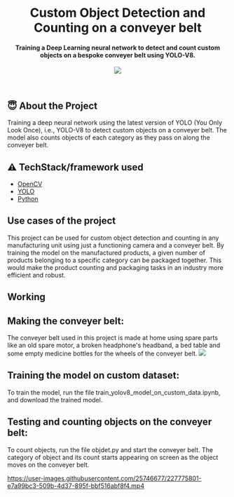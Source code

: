 <h1 align="center">Custom Object Detection and Counting on a conveyer belt</h1>

<div align= "center"> <h4>Training a Deep Learning neural network to detect and count custom objects on a bespoke conveyer belt using YOLO-V8.</h4>
 <img src="https://github.com/Navtegh/Real-Time-Custom-Object-Detection-and-Counting-on-bespoke-conveyer-belt/blob/main/output_image.jpg"/>

</div>

&nbsp;&nbsp;&nbsp;&nbsp;&nbsp;&nbsp;&nbsp;&nbsp;&nbsp;&nbsp;&nbsp;&nbsp;&nbsp;&nbsp;&nbsp;&nbsp;&nbsp;&nbsp;&nbsp;&nbsp;&nbsp;&nbsp;&nbsp;&nbsp;&nbsp;&nbsp;&nbsp;&nbsp;&nbsp;&nbsp;

## :innocent: About the Project
Training a deep neural network using the latest version of YOLO (You Only Look Once), i.e., YOLO-V8 to detect custom objects on a conveyer belt. The model also counts objects of each category as they pass on along the conveyer belt. 

## :warning: TechStack/framework used

- [OpenCV](https://opencv.org/)
- [YOLO](https://github.com/ultralytics/ultralytics)
- [Python](https://www.python.org/)


## Use cases of the project
This project can be used for custom object detection and counting in any manufacturing unit using just a functioning camera and a conveyer belt. By training the model on the manufactured products, a given number of products belonging to a specific category can be packaged together. This would make the product counting and packaging tasks in an industry more efficient and robust. 

## Working
## Making the conveyer belt:
The conveyer belt used in this project is made at home using spare parts like an old spare motor, a broken headphone's headband, a bed table and some empty medicine bottles for the wheels of the conveyer belt.
  <img src="https://github.com/Navtegh/Real-Time-Custom-Object-Detection-and-Counting-on-bespoke-conveyer-belt/blob/main/IMG_1.jpg"/>
 

## Training the model on custom dataset:
To train the model, run the file train_yolov8_model_on_custom_data.ipynb, and download the trained model.

## Testing and counting objects on the conveyer belt:
To count objects, run the file objdet.py and start the conveyer belt. The category of object and its count starts appearing on screen as the object moves on the conveyer belt.







https://user-images.githubusercontent.com/25746677/227775801-e7a99bc3-509b-4d37-895f-bbf516abf8f4.mp4



